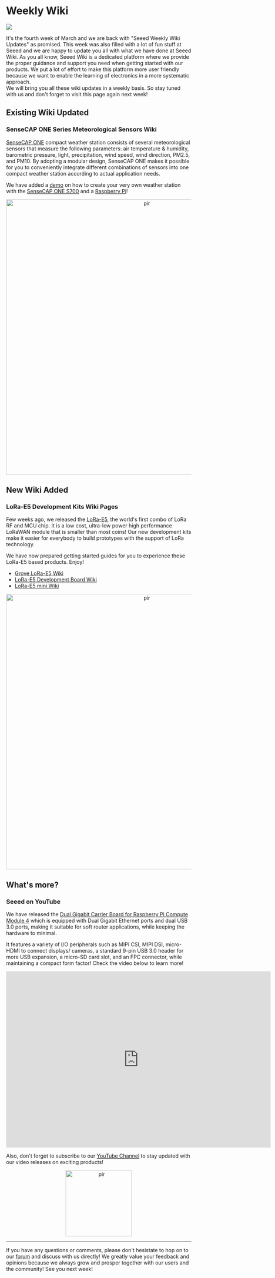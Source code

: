 
# Weekly Wiki
![](https://files.seeedstudio.com/wiki/IMAGES/21-March-Week-4.png)

It's the fourth week of March and we are back with "Seeed Weekly Wiki Updates" as promised. This week was also filled with a lot of fun stuff at Seeed and we are happy to update you all with what we have done at Seeed Wiki. 
As you all know, Seeed Wiki is a dedicated platform where we provide the proper guidance and support you need when getting started with our products. We put a lot of effort to make this platform more user friendly because we want to enable the learning of electronics in a more systematic approach.  
We will bring you all these wiki updates in a weekly basis. So stay tuned with us and don't forget to visit this page again next week!

## Existing Wiki Updated 

### SenseCAP ONE Series Meteorological Sensors Wiki

[SenseCAP ONE](https://www.seeedstudio.com/SenseCAPONE-S700-7in1-Compact-Weather-Sensor.html) compact weather station consists of several meteorological sensors that measure the following parameters: air temperature & humidity, barometric pressure, light, precipitation, wind speed, wind direction, PM2.5, and PM10. By adopting a modular design, SenseCAP ONE makes it possible for you to conveniently integrate different combinations of sensors into one compact weather station according to actual application needs.

We have added a [demo](https://wiki.seeedstudio.com/SenseCAP-One-Series-Meteorological-Sensors/#demo) on how to create your very own weather station with the [SenseCAP ONE S700](https://www.seeedstudio.com/SenseCAPONE-S700-7in1-Compact-Weather-Sensor.html) and a [Raspberry Pi](https://www.seeedstudio.com/Raspberry-Pi-4-Computer-Model-B-4GB-p-4077.html)!

<p style="text-align:center;"><a href="https://wiki.seeedstudio.com/SenseCAP-One-Series-Meteorological-Sensors/#demo"><img src="https://lh4.googleusercontent.com/CFwdaJ3jBZHVROiCzg1Mfu2dF5pNJwH3DAt7dloC4IKyKO_nFwISY_J-3JpZIqiZCazf9Y5DAxB7OxwNwhnwot3BY_I4Wx3CBdWrZNUwJMoDe9bCSzLmS4yxLVz0JYrm9HhjZl7N" alt="pir"  width="750" height="auto"></a></p>

## New Wiki Added

### LoRa-E5 Development Kits Wiki Pages

Few weeks ago, we released the [LoRa-E5](https://www.seeedstudio.com/LoRa-E5-Wireless-Module-p-4745.html), the world's first combo of LoRa RF and MCU chip. It is a low cost, ultra-low power high performance LoRaWAN module that is smaller than most coins! Our new development kits make it easier for everybody to build prototypes with the support of LoRa technology.

We have now prepared getting started guides for you to experience these LoRa-E5 based products. Enjoy!

- [Grove LoRa-E5 Wiki](https://wiki.seeedstudio.com/Grove_LoRa_E5/)
- [LoRa-E5 Development Board Wiki](https://wiki.seeedstudio.com/LoRa_E5_Dev_Board/)
- [LoRa-E5 mini Wiki](https://wiki.seeedstudio.com/LoRa_E5_mini/)

<p style="text-align:center;"><a href="https://www.seeedstudio.com/lora-c-755.html?product_list_stock=3"><img src="https://blog.seeedstudio.com/wp-content/uploads/2021/03/twitter-banner-1030x574.png" alt="pir"  width="750" height="auto"></a></p>





## What's more?

### Seeed on YouTube

We have released the [Dual Gigabit Carrier Board for Raspberry Pi Compute Module 4](https://www.seeedstudio.com/Rapberry-Pi-CM4-Dual-GbE-Carrier-Board-p-4874.html) which is equipped with Dual Gigabit Ethernet ports and dual USB 3.0 ports, making it suitable for soft router applications, while keeping the hardware to minimal.

It features a variety of I/O peripherals such as MIPI CSI, MIPI DSI, micro-HDMI to connect displays/ cameras, a standard 9-pin USB 3.0 header for more USB expansion, a micro-SD card slot, and an FPC connector, while maintaining a compact form factor! Check the video below to learn more!

<p style="text-align:center;"><iframe width="720" height="480" src="https://www.youtube.com/embed/21j9M6pvtsQ" frameborder="0" allow="accelerometer; encrypted-media; gyroscope; picture-in-picture" allowfullscreen></iframe></p>

Also, don't forget to subscribe to our [YouTube Channel](http://www.youtube.com/c/SeeedStudioSZ) to stay updated with our video releases on exciting products!

<p style="text-align:center;"><a href="http://www.youtube.com/c/SeeedStudioSZ"><img src="https://files.seeedstudio.com/wiki/IMAGE/Youtube%20Subs.png" alt="pir"  width="180" height="auto"></a></p>

<hr>

If you have any questions or comments, please don't hesistate to hop on to our [forum](https://forum.seeedstudio.com/latest) and discuss with us directly!
We greatly value your feedback and opinions because we always grow and prosper together with our users and the community!
See you next week!
